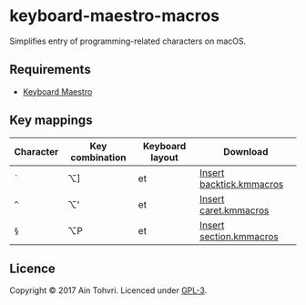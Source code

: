 # keyboard-maestro-macros

Simplifies entry of programming-related characters on macOS.

## Requirements

- [Keyboard Maestro](https://www.keyboardmaestro.com/main/)

## Key mappings

| Character | Key combination | Keyboard layout | Download                      |
| --------- | --------------- | --------------- | --------                      |
| `` ` ``   | ⌥]              | et              | [Insert backtick.kmmacros][1] |
| `^`       | ⌥'              | et              | [Insert caret.kmmacros][2]    |
| `§`       | ⌥P              | et              | [Insert section.kmmacros][3]  |

## Licence

Copyright © 2017 Ain Tohvri. Licenced under [GPL-3](LICENSE).

[1]: https://raw.githubusercontent.com/ain/keyboard-maestro-macros/master/Insert%20backtick.kmmacros
[2]: https://raw.githubusercontent.com/ain/keyboard-maestro-macros/master/Insert%20caret.kmmacros
[3]: https://raw.githubusercontent.com/ain/keyboard-maestro-macros/master/Insert%20section.kmmacros
